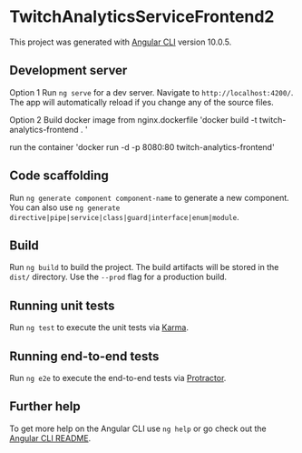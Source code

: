 # TwitchAnalyticsServiceFrontend2

This project was generated with [Angular CLI](https://github.com/angular/angular-cli) version 10.0.5.

## Development server

Option 1
Run `ng serve` for a dev server. Navigate to `http://localhost:4200/`. The app will automatically reload if you change any of the source files.


Option 2
Build docker image from nginx.dockerfile 
'docker build -t twitch-analytics-frontend . ' 

run the container 
'docker run -d -p 8080:80 twitch-analytics-frontend' 



## Code scaffolding

Run `ng generate component component-name` to generate a new component. You can also use `ng generate directive|pipe|service|class|guard|interface|enum|module`.

## Build

Run `ng build` to build the project. The build artifacts will be stored in the `dist/` directory. Use the `--prod` flag for a production build.

## Running unit tests

Run `ng test` to execute the unit tests via [Karma](https://karma-runner.github.io).

## Running end-to-end tests

Run `ng e2e` to execute the end-to-end tests via [Protractor](http://www.protractortest.org/).

## Further help

To get more help on the Angular CLI use `ng help` or go check out the [Angular CLI README](https://github.com/angular/angular-cli/blob/master/README.md).
